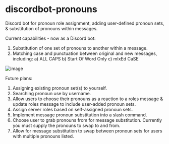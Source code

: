 # discordbot-pronouns
Discord bot for pronoun role assignment, adding user-defined pronoun sets, & substitution of pronouns within messages.

Current capabilities - now as a Discord bot:
1) Substitution of one set of pronouns to another within a message.
3) Matching case and punctuation between original and new messages, including:
   a) ALL CAPS
   b) Start Of Word Only
   c) mIxEd CaSE

![image](https://github.com/code-by-robot/discordbot-pronouns/assets/96454399/2547a707-3029-4f12-8072-961278a70318)


Future plans:
1) Assigning existing pronoun set(s) to yourself.
2) Searching pronoun use by username.
3) Allow users to choose their pronouns as a reaction to a roles message & update roles message to include user-added pronoun sets.
4) Assign server roles based on self-assigned pronoun sets.
5) Implement message pronoun substitution into a slash command.
6) Choose user to grab pronouns from for message substitution. Currently you must supply the pronouns to swap to and from.
7) Allow for message substitution to swap between pronoun sets for users with multiple pronouns listed.
